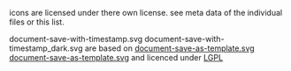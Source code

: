 icons are licensed under there own license.
see meta data of the individual files or this list.


document-save-with-timestamp.svg
document-save-with-timestamp_dark.svg
are based on
[document-save-as-template.svg](https://github.com/KDE/breeze-icons/blob/master/icons-dark/actions/22/document-save-as-template.svg)
[document-save-as-template.svg](https://github.com/KDE/breeze-icons/blob/master/icons/actions/22/document-save-as-template.svg)
and licenced under [LGPL](https://github.com/KDE/breeze-icons/blob/master/COPYING-ICONS)
